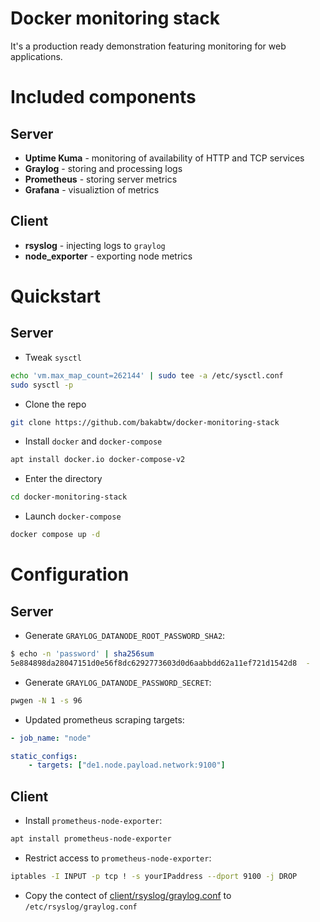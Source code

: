 # Docker monitoring stack
It's a production ready demonstration featuring monitoring for web applications.

# Included components
## Server
- **Uptime Kuma** - monitoring of availability of HTTP and TCP services
- **Graylog** - storing and processing logs
- **Prometheus** - storing server metrics
- **Grafana** - visualiztion of metrics

## Client
- **rsyslog** - injecting logs to `graylog`
- **node_exporter** - exporting node metrics

# Quickstart
## Server
- Tweak `sysctl`
```bash
echo 'vm.max_map_count=262144' | sudo tee -a /etc/sysctl.conf
sudo sysctl -p
```

- Clone the repo
```bash
git clone https://github.com/bakabtw/docker-monitoring-stack
```

- Install `docker` and `docker-compose`
```bash
apt install docker.io docker-compose-v2
```

- Enter the directory
```bash
cd docker-monitoring-stack
```

- Launch `docker-compose`
```bash
docker compose up -d
```

# Configuration
## Server
- Generate `GRAYLOG_DATANODE_ROOT_PASSWORD_SHA2`:
```bash
$ echo -n 'password' | sha256sum
5e884898da28047151d0e56f8dc6292773603d0d6aabbdd62a11ef721d1542d8  -
```
- Generate `GRAYLOG_DATANODE_PASSWORD_SECRET`:
```bash
pwgen -N 1 -s 96
```

- Updated prometheus scraping targets:
```yml
- job_name: "node"

static_configs:
    - targets: ["de1.node.payload.network:9100"]
```

## Client
- Install `prometheus-node-exporter`:
```bash
apt install prometheus-node-exporter
```

- Restrict access to `prometheus-node-exporter`:
```bash
iptables -I INPUT -p tcp ! -s yourIPaddress --dport 9100 -j DROP
```

- Copy the contect of [client/rsyslog/graylog.conf](client/rsyslog/graylog.conf) to `/etc/rsyslog/graylog.conf`

